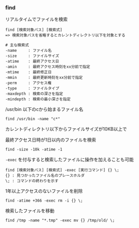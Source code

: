 ### find
リアルタイムでファイルを検索
```
find [検索対象パス] [検索式]
=> 検索対象パスを省略するとカレントディレクトリ以下を対象とする

# 主な検索式
-name     : ファイル名
-size     : ファイルサイズ
-atime    : 最終アクセス日
-amin     : 最終アクセス時刻をxx分前で指定
-mtime    : 最終修正日
-mmin     : 最終更新時刻をxx分前で指定
-perm     : アクセス権
-type     : ファイルタイプ
-maxdepth : 検索の深さを指定
-mindepth : 検索の最小深さを指定
```

/usr/bin 以下のcから始まるファイル名
```
find /usr/bin -name "c*"
```

カレントディレクトリ以下からファイルサイズが10KB以上で

最終アクセス日時が1日以内のファイルを検索
```
find -size -10k -atime -1
```

`-exec` を付与すると検索したファイルに操作を加えることも可能
```
find [検索対象パス] [検索式] -exec [実行コマンド] {} \;
{} : 見つかったファイル名のプレースホルダ
\; : コマンドの終わりを示す
```

1年以上アクセスのないファイルを削除
```
find -atime +366 -exec rm -i {} \;
```

検索したファイルを移動
```
find /tmp -name "*.tmp" -exec mv {} /tmp/old/ \;
```


